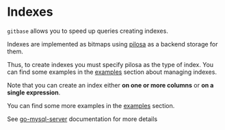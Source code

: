# Indexes

`gitbase` allows you to speed up queries creating indexes.

Indexes are implemented as bitmaps using [pilosa](https://github.com/pilosa/pilosa) as a backend storage for them.

Thus, to create indexes you must specify pilosa as the type of index. You can find some examples in the [examples](./examples.md#create-an-index-for-columns-on-a-table) section about managing indexes.

Note that you can create an index either **on one or more columns** or **on a single expression**.

You can find some more examples in the [examples](./examples.md#create-an-index-for-columns-on-a-table) section.

See [go-mysql-server](https://github.com/src-d/go-mysql-server/tree/679d33772845593ce5fdf17925f49f2335bc8356#indexes) documentation for more details
